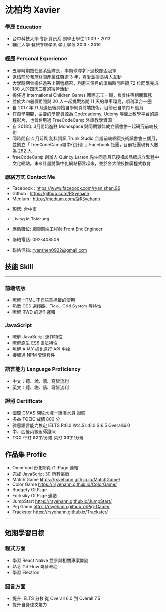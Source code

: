 # 沈柏均 Xavier

### 學歷 Education

- 台中科技大學 會計資訊系 副學士學位 2009 - 2013 
- 輔仁大學 餐旅管理學系 學士學位 2013 - 2016 

### 經歷 Personal Experience

- 五專時期擔任過系籃隊長，率領球隊拿下過校際盃冠軍
- 退伍前於餐旅相關產業任職逾 3 年，喜愛並擅長與人互動
- 大學時期曾擔任過系上宿營總召，利用三個月的準備時間帶領 72 位同學完成 180 人的四天三夜的宿營活動
- 擔任過  International Children Games 國際志工一職，負責住宿相關職務
- 並於大四暑假期間與 20 人一起挑戰為期 11 天的單車環島，順利環台一圈
- 自 2017 年 11 月退伍後開始自學網頁前端技術，目前已自學約 9 個月
- 在自學期間，主要的學習資源為 Codecademy, Udemy 等線上教學平台的課程影片，也曾使用過 FreeCodeCamp 外語教學資源
- 自 2018年 3月開始進駐 Monospace 與同期夥伴成立讀書會一起研究前端技術
- 同時間自 4 月起與 創科資訊 Trunk Studio 合辦前端網頁技術讀書會三個月，並創立「 freeCodeCamp繁中化計畫 」Facebook 社團，目前社團現有人數為 262 人
- freeCodeCamp 創辦人 Quincy Larson 先生同意且已授權該品牌成立繁體中文化網站。未來計畫將繁中化網站搭建起來，並於各大院校推廣程式教育

### 聯絡方式 Contact Me

* Facebook : https://www.facebook.com/ryan.shen.96
* Github : https://github.com/RSyehann
* Medium : https://medium.com/@RSyehann

- 現居: 台中市 
- Living in Taichung

- 應徵職位: 網頁前端工程師 Front End Engineer
- 聯絡電話: 0928408508 
- 聯絡信箱: ryanshen0922@gmail.com

## 技能 Skill
---
### 前端切版

* 瞭解 HTML 不同語意標籤的使用
* 熟悉 CSS 選擇器、Flex、Grid System 等特性
* 瞭解 RWD 的運作邏輯

### JavaScript

* 瞭解 JavaScript 運作特性
* 瞭解原生 ES6 語法特性
* 瞭解 AJAX 操作進行 API 串接
* 接觸過 NPM 管理套件

### 語言能力 Language Proficiency

* 中文：聽、說、讀、寫皆流利
* 英文：聽、説、讀、寫皆流利

### 證照 Certificate 

* 國際 CMAS 開放水域一級潛水員 證照
* 多益 TOEIC 成績 800 分 
* 雅思語言能力檢定 IELTS R:6.0 W:4.5 L:6.0 S:6.5 Overall:6.0
* 中、西餐丙級廚師證照
* TQC 中打 92字/分鐘 英打 36字/分鐘

## 作品集 Profile

* Omnifood 形象網頁 GitPage 連結
* 完成 JavaScript 30 所有挑戰
* Match Game https://rsyehann.github.io/MatchGame/
* Color Game https://rsyehann.github.io/ColorGame/
* Budgety GitPage 
* Forksiky GitPage 連結
* JumpStart https://rsyehann.github.io/JumpStart/
* Pig Game https://rsyehann.github.io/Pig-Game/
* Trackster https://rsyehann.github.io/Trackster/


---
## 短期學習目標
### 程式方面
* 學習 React Native 並參與相關專案開發
* 熟悉 Git Flow 開發流程
* 學習 Electron

### 語言方面
* 提升 IELTS 分數 從 Overall 6.0 到 Overall 7.5
* 提升自身德文能力
